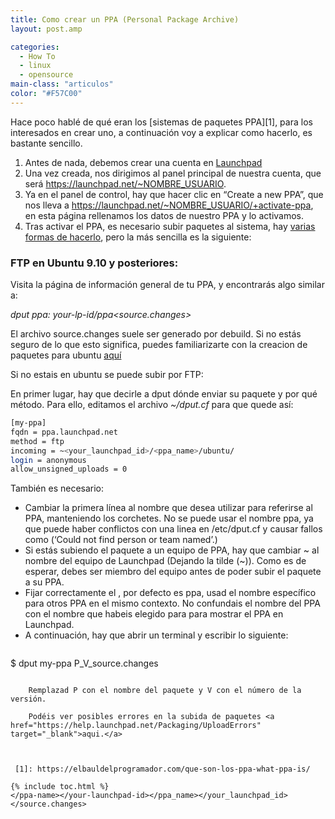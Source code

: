 ```yaml
---
title: Como crear un PPA (Personal Package Archive)
layout: post.amp

categories:
  - How To
  - linux
  - opensource
main-class: "articulos"
color: "#F57C00"
---
```

Hace poco hablé de qué eran los [sistemas de paquetes PPA][1], para los interesados en crear uno, a continuación voy a explicar como hacerlo, es bastante sencillo.


<!--ad-->

  1. Antes de nada, debemos crear una cuenta en <a href="https://login.launchpad.net/+new_account" target="_blank">Launchpad</a>
  2. Una vez creada, nos dirigimos al panel principal de nuestra cuenta, que será https://launchpad.net/~NOMBRE_USUARIO.
  3. Ya en el panel de control, hay que hacer clic en &#8220;Create a new PPA&#8221;, que nos lleva a https://launchpad.net/~NOMBRE_USUARIO/+activate-ppa, en esta página rellenamos los datos de nuestro PPA y lo activamos.
  4. Tras activar el PPA, es necesario subir paquetes al sistema, hay <a target="_blank" href="https://help.launchpad.net/Packaging/PPA/Uploading">varias formas de hacerlo</a>, pero la más sencilla es la siguiente:
### FTP en Ubuntu 9.10 y posteriores:

Visita la página de información general de tu PPA, y encontrarás algo similar a:

*dput ppa: your-lp-id/ppa<source.changes>*

El archivo source.changes suele ser generado por debuild. Si no estás seguro de lo que esto significa, puedes familiarizarte con la creacion de paquetes para ubuntu <a target="_blank" href="https://wiki.ubuntu.com/PackagingGuide">aquí</a>

Si no estais en ubuntu se puede subir por FTP:

En primer lugar, hay que decirle a dput dónde enviar su paquete y por qué método. Para ello, editamos el archivo *~/dput.cf* para que quede así:

```bash
[my-ppa]
fqdn = ppa.launchpad.net
method = ftp
incoming = ~<your_launchpad_id>/<ppa_name>/ubuntu/
login = anonymous
allow_unsigned_uploads = 0

```

También es necesario:

  * Cambiar la primera línea al nombre que desea utilizar para referirse al PPA, manteniendo los corchetes. No se puede usar el nombre ppa, ya que puede haber conflictos con una linea en /etc/dput.cf y causar fallos como (&#8216;Could not find person or team named&#8217;.)
  * Si estás subiendo el paquete a un equipo de PPA, hay que cambiar ~<your-launchpad-id> al nombre del equipo de Launchpad (Dejando la tilde (~)). Como es de esperar, debes ser miembro del equipo antes de poder subir el paquete a su PPA.
  * Fijar correctamente el <ppa-name>, por defecto es ppa, usad el nombre específico para otros PPA en el mismo contexto. No confundais el nombre del PPA con el nombre que habeis elegido para para mostrar el PPA en Launchpad.
  * A continuación, hay que abrir un terminal y escribir lo siguiente:
    ```bash
$  dput my-ppa P_V_source.changes
```

    Remplazad P con el nombre del paquete y V con el número de la versión.

    Podéis ver posibles errores en la subida de paquetes <a href="https://help.launchpad.net/Packaging/UploadErrors" target="_blank">aqui.</a>  



 [1]: https://elbauldelprogramador.com/que-son-los-ppa-what-ppa-is/

{% include toc.html %}
</ppa-name></your-launchpad-id></ppa_name></your_launchpad_id></source.changes>